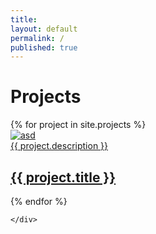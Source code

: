 ```yaml
---
title:
layout: default
permalink: /
published: true
---
```

# Projects
<div class="ProjectContainer">
	<div class="gallery">
  {% for project in site.projects %}
  <div class="projectTile">
    <a href="{{ project.url | prepend: site.baseurl | prepend: site.url }}">
      <div class="projectImage">
      <img class="projectImage" src="{{ project.image }}" alt="asd">
        <div class="overlay">
            <div class="text">{{ project.description }}</div>
        </div>
      </div>
          <span>
              <h2>{{ project.title }}</h2>
          </span>
          </a>
  </div>

  {% endfor %}

	</div>

</div>
